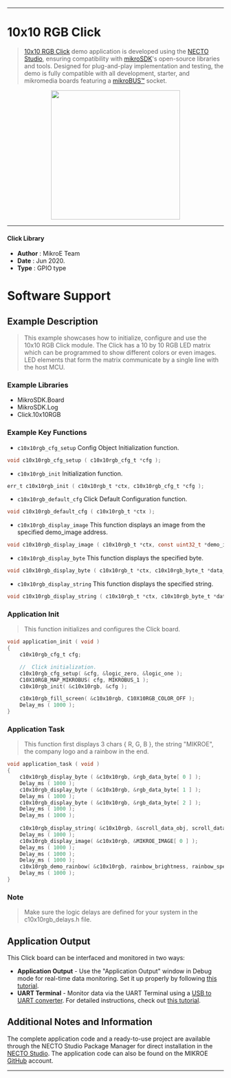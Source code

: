 
---
# 10x10 RGB Click

> [10x10 RGB Click](https://www.mikroe.com/?pid_product=MIKROE-4115) demo application is developed using
the [NECTO Studio](https://www.mikroe.com/necto), ensuring compatibility with [mikroSDK](https://www.mikroe.com/mikrosdk)'s
open-source libraries and tools. Designed for plug-and-play implementation and testing, the demo is fully compatible with
all development, starter, and mikromedia boards featuring a [mikroBUS&trade;](https://www.mikroe.com/mikrobus) socket.

<p align="center">
  <img src="https://www.mikroe.com/?pid_product=MIKROE-4115&image=1" height=300px>
</p>

---

#### Click Library

- **Author**        : MikroE Team
- **Date**          : Jun 2020.
- **Type**          : GPIO type

# Software Support

## Example Description

> This example showcases how to initialize, configure and use the 10x10 RGB Click module. The
Click has a 10 by 10 RGB LED matrix which can be programmed to show different colors or even
images. LED elements that form the matrix communicate by a single line with the host MCU. 

### Example Libraries

- MikroSDK.Board
- MikroSDK.Log
- Click.10x10RGB

### Example Key Functions

- `c10x10rgb_cfg_setup` Config Object Initialization function.
```c
void c10x10rgb_cfg_setup ( c10x10rgb_cfg_t *cfg ); 
```

- `c10x10rgb_init` Initialization function.
```c
err_t c10x10rgb_init ( c10x10rgb_t *ctx, c10x10rgb_cfg_t *cfg );
```

- `c10x10rgb_default_cfg` Click Default Configuration function.
```c
void c10x10rgb_default_cfg ( c10x10rgb_t *ctx );
```

- `c10x10rgb_display_image` This function displays an image from the specified demo_image address.
```c
void c10x10rgb_display_image ( c10x10rgb_t *ctx, const uint32_t *demo_image );
```
 
- `c10x10rgb_display_byte` This function displays the specified byte.
```c
void c10x10rgb_display_byte ( c10x10rgb_t *ctx, c10x10rgb_byte_t *data_obj );
```

- `c10x10rgb_display_string` This function displays the specified string.
```c
void c10x10rgb_display_string ( c10x10rgb_t *ctx, c10x10rgb_byte_t *data_obj, uint8_t len, uint16_t speed_ms );
```

### Application Init

> This function initializes and configures the Click board.

```c
void application_init ( void )
{
    c10x10rgb_cfg_t cfg;

    //  Click initialization.
    c10x10rgb_cfg_setup( &cfg, &logic_zero, &logic_one );
    C10X10RGB_MAP_MIKROBUS( cfg, MIKROBUS_1 );
    c10x10rgb_init( &c10x10rgb, &cfg );

    c10x10rgb_fill_screen( &c10x10rgb, C10X10RGB_COLOR_OFF );
    Delay_ms ( 1000 );
}
```

### Application Task

> This function first displays 3 chars { R, G, B }, the string "MIKROE", the company logo and a rainbow in the end. 

```c
void application_task ( void )
{
    c10x10rgb_display_byte ( &c10x10rgb, &rgb_data_byte[ 0 ] );
    Delay_ms ( 1000 );
    c10x10rgb_display_byte ( &c10x10rgb, &rgb_data_byte[ 1 ] );
    Delay_ms ( 1000 );
    c10x10rgb_display_byte ( &c10x10rgb, &rgb_data_byte[ 2 ] );
    Delay_ms ( 1000 );
    Delay_ms ( 1000 );
    
    c10x10rgb_display_string( &c10x10rgb, &scroll_data_obj, scroll_data_len, scroll_speed_ms );
    Delay_ms ( 1000 );
    c10x10rgb_display_image( &c10x10rgb, &MIKROE_IMAGE[ 0 ] );
    Delay_ms ( 1000 );
    Delay_ms ( 1000 );
    Delay_ms ( 1000 );
    c10x10rgb_demo_rainbow( &c10x10rgb, rainbow_brightness, rainbow_speed_ms );
    Delay_ms ( 1000 );
} 

``` 

### Note

> Make sure the logic delays are defined for your system in the c10x10rgb_delays.h file.

## Application Output

This Click board can be interfaced and monitored in two ways:
- **Application Output** - Use the "Application Output" window in Debug mode for real-time data monitoring.
Set it up properly by following [this tutorial](https://www.youtube.com/watch?v=ta5yyk1Woy4).
- **UART Terminal** - Monitor data via the UART Terminal using
a [USB to UART converter](https://www.mikroe.com/click/interface/usb?interface*=uart,uart). For detailed instructions,
check out [this tutorial](https://help.mikroe.com/necto/v2/Getting%20Started/Tools/UARTTerminalTool).

## Additional Notes and Information

The complete application code and a ready-to-use project are available through the NECTO Studio Package Manager for 
direct installation in the [NECTO Studio](https://www.mikroe.com/necto). The application code can also be found on
the MIKROE [GitHub](https://github.com/MikroElektronika/mikrosdk_click_v2) account.

---
